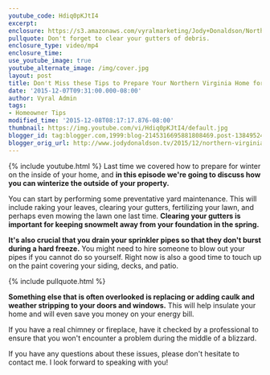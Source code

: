 ```yaml
---
youtube_code: Hdiq0pKJtI4
excerpt:
enclosure: https://s3.amazonaws.com/vyralmarketing/Jody+Donaldson/Northern+Virginia+Real+Estate+Agent-+Preparing+For+Winter-+Outside+Edition.mp4
pullquote: Don't forget to clear your gutters of debris.
enclosure_type: video/mp4
enclosure_time:
use_youtube_image: true
youtube_alternate_image: /img/cover.jpg
layout: post
title: Don't Miss these Tips to Prepare Your Northern Virginia Home for Winter
date: '2015-12-07T09:31:00.000-08:00'
author: Vyral Admin
tags:
- Homeowner Tips
modified_time: '2015-12-08T08:17:17.876-08:00'
thumbnail: https://img.youtube.com/vi/Hdiq0pKJtI4/default.jpg
blogger_id: tag:blogger.com,1999:blog-2145316695881808469.post-1384952400620025322
blogger_orig_url: http://www.jodydonaldson.tv/2015/12/northern-virginia-real-estate.html
---
```

{% include youtube.html %}
Last time we covered how to prepare for winter on the inside of your home, and **in this episode we're going to discuss how you can winterize the outside of your property.**

You can start by performing some preventative yard maintenance. This will include raking your leaves, clearing your gutters, fertilizing your lawn, and perhaps even mowing the lawn one last time. **Clearing your gutters is important for keeping snowmelt away from your foundation in the spring.**

**It's also crucial that you drain your sprinkler pipes so that they don't burst during a hard freeze.** You might need to hire someone to blow out your pipes if you cannot do so yourself. Right now is also a good time to touch up on the paint covering your siding, decks, and patio.

{% include pullquote.html %}

**Something else that is often overlooked is replacing or adding caulk and weather stripping to your doors and windows.** This will help insulate your home and will even save you money on your energy bill.

If you have a real chimney or fireplace, have it checked by a professional to ensure that you won't encounter a problem during the middle of a blizzard.

If you have any questions about these issues, please don't hesitate to contact me. I look forward to speaking with you!
